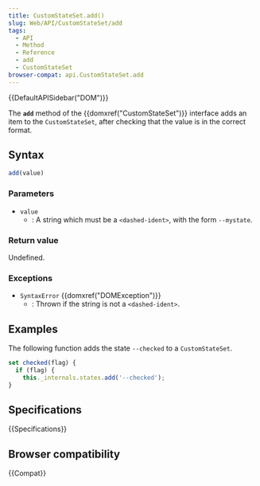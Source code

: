 ```yaml
---
title: CustomStateSet.add()
slug: Web/API/CustomStateSet/add
tags:
  - API
  - Method
  - Reference
  - add
  - CustomStateSet
browser-compat: api.CustomStateSet.add
---
```

{{DefaultAPISidebar("DOM")}}

The **`add`** method of the {{domxref("CustomStateSet")}} interface adds an item to the `CustomStateSet`, after checking that the value is in the correct format.

## Syntax

```js
add(value)
```

### Parameters

- `value`
  - : A string which must be a `<dashed-ident>`, with the form `--mystate`.

### Return value

Undefined.

### Exceptions

- `SyntaxError` {{domxref("DOMException")}}
  - : Thrown if the string is not a `<dashed-ident>`.

## Examples

The following function adds the state `--checked` to a `CustomStateSet`.

```js
set checked(flag) {
  if (flag) {
    this._internals.states.add('--checked');
}
```

## Specifications

{{Specifications}}

## Browser compatibility

{{Compat}}
